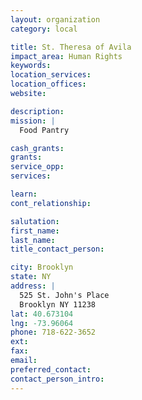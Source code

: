 ```yaml
---
layout: organization
category: local

title: St. Theresa of Avila
impact_area: Human Rights
keywords: 
location_services: 
location_offices: 
website: 

description: 
mission: |
  Food Pantry

cash_grants: 
grants: 
service_opp: 
services: 

learn: 
cont_relationship: 

salutation: 
first_name: 
last_name: 
title_contact_person: 

city: Brooklyn
state: NY
address: |
  525 St. John's Place  
  Brooklyn NY 11238
lat: 40.673104
lng: -73.96064
phone: 718-622-3652
ext: 
fax: 
email: 
preferred_contact: 
contact_person_intro: 
---
```

